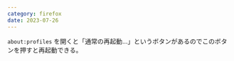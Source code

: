 ```yaml
---
category: firefox
date: 2023-07-26
---
```

`about:profiles` を開くと「通常の再起動…」というボタンがあるのでこのボタンを押すと再起動できる。

